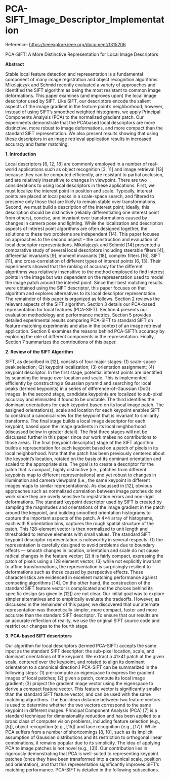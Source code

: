 # PCA-SIFT_Image_Descriptor_Implementation

Reference: https://ieeexplore.ieee.org/document/1315206

PCA-SIFT: A More Distinctive Representation for Local Image Descriptors

**Abstract**

Stable local feature detection and representation is a fundamental component of many image
registration and object recognition algorithms. Mikolajczyk and Schmid recently evaluated a variety of approaches and identified the
SIFT algorithm as being the most resistant to common
image deformations. This paper examines (and improves
upon) the local image descriptor used by SIFT. Like SIFT,
our descriptors encode the salient aspects of the image gradient in the feature point’s neighborhood; however, instead
of using SIFT’s smoothed weighted histograms, we apply
Principal Components Analysis (PCA) to the normalized
gradient patch. Our experiments demonstrate that the PCAbased local descriptors are more distinctive, more robust to
image deformations, and more compact than the standard
SIFT representation. We also present results showing that
using these descriptors in an image retrieval application results in increased accuracy and faster matching.

**1. Introduction**

Local descriptors [6, 12, 18] are commonly employed in a
number of real-world applications such as object recognition [3, 11] and image retrieval [13] because they can be
computed efficiently, are resistant to partial occlusion, and
are relatively insensitive to changes in viewpoint. There are
two considerations to using local descriptors in these applications. First, we must localize the interest point in position
and scale. Typically, interest points are placed at local peaks
in a scale-space search, and filtered to preserve only those
that are likely to remain stable over transformations. Second, we must build a description of the interest point; ideally, this description should be distinctive (reliably differentiating one interest point from others), concise, and invariant over transformations caused by changes in camera pose
and lighting. While the localization and description aspects
of interest point algorithms are often designed together, the
solutions to these two problems are independent [14]. This
paper focuses on approaches to the second aspect – the construction and evaluation of local descriptor representations.
Mikolajczyk and Schmid [14] presented a comparative
study of several local descriptors including steerable filters [4], differential invariants [9], moment invariants [18],
complex filters [16], SIFT [11], and cross-correlation of different types of interest points [6, 13]. Their experiments
showed that the ranking of accuracy for the different algorithms was relatively insensitive to the method employed to
find interest points in the image but was dependent on the
representation used to model the image patch around the
interest point. Since their best matching results were obtained using the SIFT descriptor, this paper focuses on that
algorithm and explores alternatives to its local descriptor
representation.
The remainder of this paper is organized as follows. Section 2 reviews the relevant aspects of the SIFT algorithm.
Section 3 details our PCA-based representation for local
features (PCA-SIFT). Section 4 presents our evaluation
methodology and performance metrics. Section 5 provides
detailed experimental results comparing PCA-SIFT to standard SIFT on feature-matching experiments and also in the
context of an image retrieval application. Section 6 examines the reasons behind PCA-SIFT’s accuracy by exploring
the role of different components in the representation. Finally, Section 7 summarizes the contributions of this paper.

**2. Review of the SIFT Algorithm**

SIFT, as described in [12], consists of four major stages:
(1) scale-space peak selection; (2) keypoint localization;
(3) orientation assignment; (4) keypoint descriptor. In the
first stage, potential interest points are identified by scanning the image over location and scale. This is implemented efficiently by constructing a Gaussian pyramid and
searching for local peaks (termed keypoints) in a series of
difference-of-Gaussian (DoG) images. In the second stage,
candidate keypoints are localized to sub-pixel accuracy and
eliminated if found to be unstable. The third identifies the
dominant orientations for each keypoint based on its local
image patch. The assigned orientation(s), scale and location for each keypoint enables SIFT to construct a canonical view for the keypoint that is invariant to similarity transforms. The final stage builds a local image descriptor for
each keypoint, based upon the image gradients in its local
neighborhood (discussed below in greater detail). The first
three stages will not be discussed further in this paper since
our work makes no contributions to those areas.
The final (keypoint descriptor) stage of the SIFT algorithm builds a representation for each keypoint based on
a patch of pixels in its local neighborhood. Note that the
patch has been previously centered about the keypoint’s location, rotated on the basis of its dominant orientation and
scaled to the appropriate size. The goal is to create a descriptor for the patch that is compact, highly distinctive (i.e.,
patches from different keypoints map to different representations) and yet robust to changes in illumination and camera viewpoint (i.e., the same keypoint in different images
maps to similar representations). As discussed in [12], obvious approaches such as normalized correlation between
image patches do not work since they are overly sensitive
to registration errors and non-rigid deformations. The standard keypoint descriptor used by SIFT is created by sampling the magnitudes and orientations of the image gradient
in the patch around the keypoint, and building smoothed
orientation histograms to capture the important aspects of
the patch. A 4×4 array of histograms, each with 8 orientation bins, captures the rough spatial structure of the patch.
This 128-element vector is then normalized to unit length
and thresholded to remove elements with small values.
The standard SIFT keypoint descriptor representation is
noteworthy in several respects: (1) the representation is
carefully designed to avoid problems due to boundary effects — smooth changes in location, orientation and scale
do not cause radical changes in the feature vector; (2) it
is fairly compact, expressing the patch of pixels using a
128 element vector; (3) while not explicitly invariant to
affine transformations, the representation is surprisingly resilient to deformations such as those caused by perspective effects. These characteristics are evidenced in excellent
matching performance against competing algorithms [14].
On the other hand, the construction of the standard SIFT
feature vector is complicated and the choices behind its specific design (as given in [12]) are not clear. Our initial goal
was to explore simpler alternatives and to empirically evaluate the tradeoffs. However, as discussed in the remainder of
this paper, we discovered that our alternate representation
was theoretically simpler, more compact, faster and more
accurate than the standard SIFT descriptor. To ensure that
our results are an accurate reflection of reality, we use the
original SIFT source code and restrict our changes to the
fourth stage.

**3. PCA-based SIFT descriptors**

Our algorithm for local descriptors (termed PCA-SIFT) accepts the same input as the standard SIFT descriptor: the
sub-pixel location, scale, and dominant orientations of the
keypoint. We extract a 41×41 patch at the given scale,
centered over the keypoint, and rotated to align its dominant orientation to a canonical direction.1 PCA-SIFT can
be summarized in the following steps: (1) pre-compute an
eigenspace to express the gradient images of local patches;
(2) given a patch, compute its local image gradient; (3)
project the gradient image vector using the eigenspace to
derive a compact feature vector. This feature vector is significantly smaller than the standard SIFT feature vector,
and can be used with the same matching algorithms. The
Euclidean distance between two feature vectors is used to
determine whether the two vectors correspond to the same
keypoint in different images.
Principal Component Analysis (PCA) [7] is a standard technique for dimensionality reduction and has been
applied to a broad class of computer vision problems,
including feature selection (e.g., [5]), object recognition
(e.g., [15]) and face recognition (e.g., [17]). While PCA
suffers from a number of shortcomings [8, 10], such as its
implicit assumption of Gaussian distributions and its restriction to orthogonal linear combinations, it remains popular
due to its simplicity. The idea of applying PCA to image
patches is not novel (e.g., [3]). Our contribution lies in rigorously demonstrating that PCA is well-suited to representing keypoint patches (once they have been transformed into
a canonical scale, position and orientation), and that this
representation significantly improves SIFT’s matching performance. PCA-SIFT is detailed in the following subsections.
